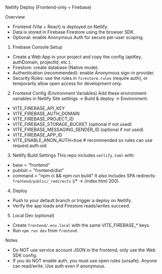 Netlify Deploy (Frontend-only + Firebase)

Overview
- Frontend (Vite + React) is deployed on Netlify.
- Data is stored in Firebase Firestore using the browser SDK.
- Optional: enable Anonymous Auth for secure per-user scoping.

1) Firebase Console Setup
- Create a Web App in your project and copy the config (apiKey, authDomain, projectId, etc.).
- Firestore: create database (Native mode).
- Authentication (recommended): enable Anonymous sign-in provider.
- Security Rules: use the rules in `firestore.rules` (require auth), or temporarily allow open access for development only.

2) Frontend Config (Environment Variables)
Add these environment variables in Netlify Site settings → Build & deploy → Environment:
- VITE_FIREBASE_API_KEY
- VITE_FIREBASE_AUTH_DOMAIN
- VITE_FIREBASE_PROJECT_ID
- VITE_FIREBASE_STORAGE_BUCKET (optional if not used)
- VITE_FIREBASE_MESSAGING_SENDER_ID (optional if not used)
- VITE_FIREBASE_APP_ID
- VITE_ENABLE_ANON_AUTH=true   # recommended so rules can use request.auth.uid

3) Netlify Build Settings
This repo includes `netlify.toml` with:
- base = "frontend"
- publish = "frontend/dist"
- command = "npm ci && npm run build"
It also includes SPA redirects: `frontend/public/_redirects` (/* → /index.html 200).

4) Deploy
- Push to your default branch or trigger a deploy on Netlify.
- Verify the app loads and Firestore reads/writes succeed.

5) Local Dev (optional)
- Create `frontend/.env.local` with the same VITE_FIREBASE_* keys.
- Run `npm run dev` from `frontend`.

Notes
- Do NOT use service account JSON in the frontend; only use the Web SDK config.
- If you do NOT enable auth, you must use open rules (unsafe). Anyone can read/write. Use auth even if anonymous.

